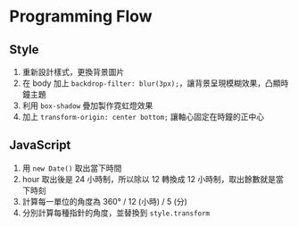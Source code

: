 # Programming Flow

## Style

1. 重新設計樣式，更換背景圖片
2. 在 body 加上 `backdrop-filter: blur(3px);`，讓背景呈現模糊效果，凸顯時鐘主題
3. 利用 `box-shadow` 疊加製作霓虹燈效果
4. 加上 `transform-origin: center bottom;` 讓軸心固定在時鐘的正中心

## JavaScript

1. 用 `new Date()` 取出當下時間
2. hour 取出後是 24 小時制，所以除以 12 轉換成 12 小時制，取出餘數就是當下時刻
3. 計算每一單位的角度為 360° / 12 (小時) / 5 (分)
4. 分別計算每種指針的角度，並替換到 `style.transform`


